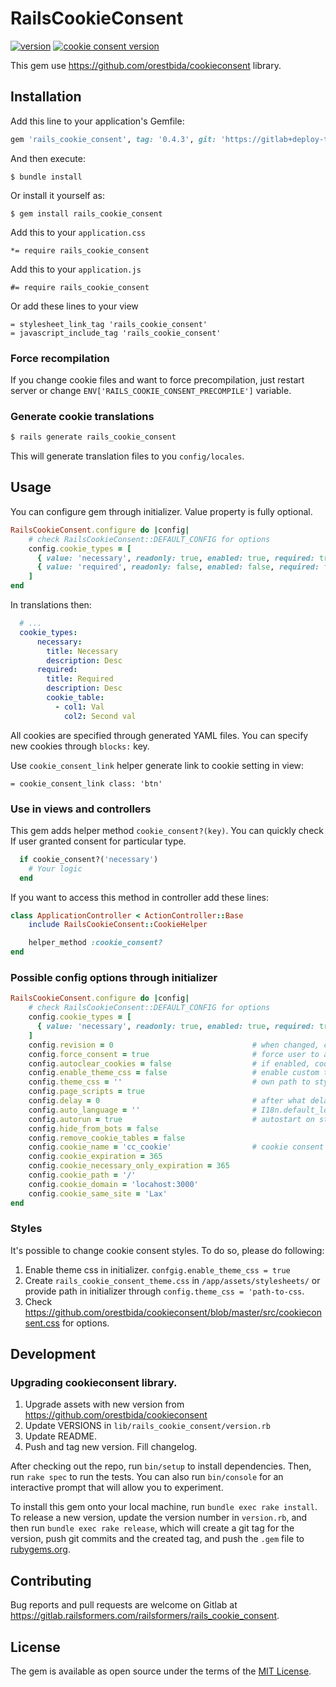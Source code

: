 # RailsCookieConsent
[![version](https://img.shields.io/badge/version-0.4.2-brightgreen)](https://img.shields.io/badge/version-0.4.0-brightgreen)
[![cookie consent version](https://img.shields.io/badge/cookie%20consent%20version-2.8.0-informational)](https://github.com/orestbida/cookieconsent/releases/tag/v2.8.0)


This gem use https://github.com/orestbida/cookieconsent library.

## Installation

Add this line to your application's Gemfile:

```ruby
gem 'rails_cookie_consent', tag: '0.4.3', git: 'https://gitlab+deploy-token-14:myRsr6oAND4deno4gf5P@gitlab.railsformers.com/railsformers/rails_cookie_consent'
```

And then execute:

    $ bundle install

Or install it yourself as:

    $ gem install rails_cookie_consent


Add this to your `application.css`

    *= require rails_cookie_consent

Add this to your `application.js`

    #= require rails_cookie_consent

Or add these lines to your view

    = stylesheet_link_tag 'rails_cookie_consent'
    = javascript_include_tag 'rails_cookie_consent'

### Force recompilation

If you change cookie files and want to force precompilation, just restart server or change `ENV['RAILS_COOKIE_CONSENT_PRECOMPILE']` variable.

### Generate cookie translations
```bash
$ rails generate rails_cookie_consent
```

This will generate translation files to you `config/locales`.

## Usage

You can configure gem through initializer. Value property is fully optional.

```ruby
RailsCookieConsent.configure do |config|
    # check RailsCookieConsent::DEFAULT_CONFIG for options
    config.cookie_types = [
      { value: 'necessary', readonly: true, enabled: true, required: true },
      { value: 'required', readonly: false, enabled: false, required: false }
    ]
end
```

In translations then:

```yaml
  # ...
  cookie_types:
      necessary:
        title: Necessary
        description: Desc
      required:
        title: Required
        description: Desc
        cookie_table:
          - col1: Val
            col2: Second val

```

All cookies are specified through generated YAML files. You can specify new cookies through `blocks:` key.


Use `cookie_consent_link` helper generate link to cookie setting in view:

    = cookie_consent_link class: 'btn'

### Use in views and controllers

This gem adds helper method `cookie_consent?(key)`. You can quickly check If user granted consent for particular type.
```ruby
  if cookie_consent?('necessary')
    # Your logic
  end
```

If you want to access this method in controller add these lines:

```ruby
class ApplicationController < ActionController::Base
    include RailsCookieConsent::CookieHelper

    helper_method :cookie_consent?
end
```

### Possible config options through initializer

```ruby
RailsCookieConsent.configure do |config|
    # check RailsCookieConsent::DEFAULT_CONFIG for options
    config.cookie_types = [
      { value: 'necessary', readonly: true, enabled: true, required: true }
    ]
    config.revision = 0                               # when changed, cookie consent is displayed again for all users
    config.force_consent = true                       # force user to accept or deny consent before page is accessible
    config.autoclear_cookies = false                  # if enabled, cookies names must be specified in yaml table in first column
    config.enable_theme_css = false                   # enable custom theme from rails_cookie_consent.css or theme_css path
    config.theme_css = ''                             # own path to styled consent theme stylesheet
    config.page_scripts = true
    config.delay = 0                                  # after what delay to show cookie consent
    config.auto_language = ''                         # I18n.default_locale is used if empty
    config.autorun = true                             # autostart on startup
    config.hide_from_bots = false
    config.remove_cookie_tables = false
    config.cookie_name = 'cc_cookie'                  # cookie consent key
    config.cookie_expiration = 365
    config.cookie_necessary_only_expiration = 365
    config.cookie_path = '/'
    config.cookie_domain = 'locahost:3000'
    config.cookie_same_site = 'Lax'
end
```

### Styles

It's possible to change cookie consent styles. To do so, please do following:
1. Enable theme css in initializer. `confgig.enable_theme_css = true`
2. Create `rails_cookie_consent_theme.css` in `/app/assets/stylesheets/` or provide path in initializer through `config.theme_css = 'path-to-css`.
3. Check https://github.com/orestbida/cookieconsent/blob/master/src/cookieconsent.css for options.

## Development

### Upgrading cookieconsent library.
1. Upgrade assets with new version from https://github.com/orestbida/cookieconsent
2. Update VERSIONS in `lib/rails_cookie_consent/version.rb`
3. Update README.
4. Push and tag new version. Fill changelog.

After checking out the repo, run `bin/setup` to install dependencies. Then, run `rake spec` to run the tests. You can also run `bin/console` for an interactive prompt that will allow you to experiment.

To install this gem onto your local machine, run `bundle exec rake install`. To release a new version, update the version number in `version.rb`, and then run `bundle exec rake release`, which will create a git tag for the version, push git commits and the created tag, and push the `.gem` file to [rubygems.org](https://rubygems.org).

## Contributing

Bug reports and pull requests are welcome on Gitlab at https://gitlab.railsformers.com/railsformers/rails_cookie_consent.

## License

The gem is available as open source under the terms of the [MIT License](https://opensource.org/licenses/MIT).
